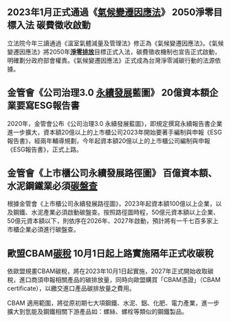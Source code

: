 ## 2023年1月正式通過《[**氣候變遷因應法**](https://ubrand.udn.com/search/tagging/8006/%E6%B0%A3%E5%80%99%E8%AE%8A%E9%81%B7%E5%9B%A0%E6%87%89%E6%B3%95)》 2050淨零目標入法 碳費徵收啟動

立法院今年三讀通過《溫室氣體減量及管理法》修正為《氣候變遷因應法》。《氣候變遷因應法》將2050年[**淨零排放**](https://ubrand.udn.com/search/tagging/8006/%E6%B7%A8%E9%9B%B6%E6%8E%92%E6%94%BE)目標正式入法，碳費徵收機制也宣告正式啟動，明確劃分政府部會權責。《氣候變遷因應法》正式成為台灣淨零減碳行動的法源依據。

## 金管會《公司治理3.0 [**永續發展**](https://ubrand.udn.com/search/tagging/8006/%E6%B0%B8%E7%BA%8C%E7%99%BC%E5%B1%95)藍圖》 20億資本額企業要寫ESG報告書

2020年，金管會公布《公司治理3.0 永續發展藍圖》，即規定撰寫永續報告書企業進一步擴大，資本額20億以上的上市櫃公司2023年開始要著手編制與申報《ESG報告書》，經兩年輔導規劃，今年起資本額20億以上的上市櫃公司編制與申報《ESG報告書》，正式上路。

## 金管會《上市櫃公司永續發展路徑圖》 百億資本額、水泥鋼鐵業必須[**碳盤查**](https://ubrand.udn.com/search/tagging/8006/%E7%A2%B3%E7%9B%A4%E6%9F%A5)

根據金管會《上市櫃公司永續發展路徑圖》，2023年起資本額100億以上企業，以及鋼鐵、水泥產業必須啟動碳盤查。按照路徑圖時程，50億元資本額以上企業、50億元資本額以下，則依序在2026年、2027年啟動，預計將有一千七百多家上市櫃企業必須進行碳盤查。

## 歐盟CBAM[**碳稅**](https://ubrand.udn.com/search/tagging/8006/%E7%A2%B3%E7%A8%85) 10月1日起上路實施隔年正式收碳稅

依歐盟規畫CBAM碳稅，將在2023年10月1日起實施，2027年正式開始收取碳稅，進口商須申報相關產品的碳排放量，同時向歐盟購買「CBAM憑證」（CBAM certificate），以繳交進口產品碳排放量之費用。

CBAM 適用範圍，將從原初期七大項鋼鐵、水泥、鋁、化肥、電力產業，進一步擴大到氫能及鋼鐵相關下游產品如：螺絲、螺栓等類似的鋼鐵製品。